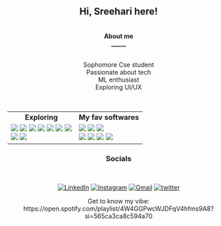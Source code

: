  <h2 align="center">Hi, Sreehari here!</h2>
 
<br>
   <div align="center"><strong>About me<br>_____</strong></div>
<br>


<div align="center" >
 <p >Sophomore Cse student<br>
 Passionate about tech<br>
  ML enthusiast<br>
 Exploring UI/UX</p>
</div>
<br>




<table width="100%" cellspacing="0" cellpadding="0" align="center">
<tbody>
<tr>
<td align="center"><strong>Exploring</strong></td>
<td align="center"><strong>My fav softwares</strong></td>
</tr>
<tr>
<td>
   <img src = "https://img.shields.io/badge/HTML-239120?style=for-the-badge&logo=html5&logoColor=white">
   <img src = "https://img.shields.io/badge/CSS-239120?&style=for-the-badge&logo=css3&logoColor=white">
   <img src = "https://img.shields.io/badge/Bootstrap-563D7C?style=for-the-badge&logo=bootstrap&logoColor=white">
   <img src = "https://img.shields.io/badge/Express.js-404D59?style=for-the-badge">
   <img src = "https://img.shields.io/badge/JavaScript-323330?style=for-the-badge&logo=javascript&logoColor=F7DF1E">
   <img src = "https://img.shields.io/badge/Figma-F24E1E?style=for-the-badge&logo=figma&logoColor=white">
   <img src ="https://img.shields.io/badge/Kotlin-0095D5?&style=for-the-badge&logo=kotlin&logoColor=white">
 <br>

   <img src ="https://img.shields.io/badge/TensorFlow-FF6F00?style=for-the-badge&logo=tensorflow&logoColor=white">
   <img src ="https://img.shields.io/badge/Weights_&_Biases-FFBE00?style=for-the-badge&logo=WeightsAndBiases&logoColor=white">
 
</td>
<td>

   <img src = "https://img.shields.io/badge/Visual_Studio-5C2D91?style=for-the-badge&logo=visual%20studio&logoColor=white">
   <img src ="https://img.shields.io/badge/Windows-0078D6?style=for-the-badge&logo=windows&logoColor=white">
   <img src ="https://img.shields.io/badge/Spotify-1ED760?&style=for-the-badge&logo=spotify&logoColor=white">

 <br>
<img src = "https://img.shields.io/badge/YouTube-FF0000?style=for-the-badge&logo=youtube&logoColor=white">
  <img src = "https://img.shields.io/badge/FIFA-B7312F?style=for-the-badge&logo=fifa&logoColor=white">
  <img src = "https://img.shields.io/badge/PyCharm-000000.svg?&style=for-the-badge&logo=PyCharm&logoColor=white">
 <img src = "https://img.shields.io/badge/Firefox_Browser-FF7139?style=for-the-badge&logo=Firefox-Browser&logoColor=white">
 
 
 
</td>
</tr>
</tbody>
</table>


 <h3 align="center">Socials</h3>
 <br>
 <div align="center">

<a href="https://www.linkedin.com/in/sreehari-suresh-186a1a222" target="_blank"><img alt="LinkedIn" src="https://img.shields.io/badge/LinkedIn-0077B5?style=for-the-badge&logo=linkedin&logoColor=white"></a> 
<a href="https://instagram.com/000raspberry?igshid=YmMyMTA2M2Y=" target="_blank"><img alt="Instagram" src="https://img.shields.io/badge/Instagram-E4405F?style=for-the-badge&logo=instagram&logoColor=white"></a> 
<a href="mailto:sreeharisureshmltr@gmail.com" target="_blank"><img alt="Gmail" src="https://img.shields.io/badge/Gmail-D14836?style=for-the-badge&logo=gmail&logoColor=white"></a>
<a href ="https://twitter.com/raspberry__1" target="_blank"><img alt="twitter" src ="https://img.shields.io/badge/Twitter-1DA1F2?style=for-the-badge&logo=twitter&logoColor=white"></a>
 
 
 
 <p>Get to know my vibe: https://open.spotify.com/playlist/4W4GGPwcWJDFqV4hfms9A8?si=565ca3ca8c594a70</p>
    
  
 </div>


